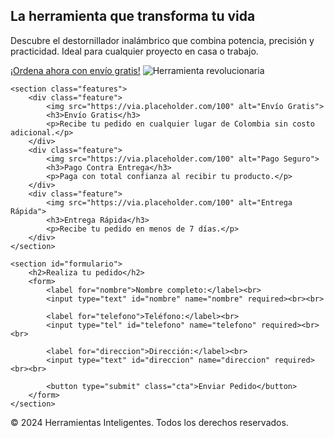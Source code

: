 <div class="container">
    <section class="hero">
        <h1>La herramienta que transforma tu vida</h1>
        <p>Descubre el destornillador inalámbrico que combina potencia, precisión y practicidad. Ideal para cualquier proyecto en casa o trabajo.</p>
        <a href="#formulario" class="cta">¡Ordena ahora con envío gratis!</a>
        <img src="https://via.placeholder.com/800x400" alt="Herramienta revolucionaria">
    </section>

    <section class="features">
        <div class="feature">
            <img src="https://via.placeholder.com/100" alt="Envío Gratis">
            <h3>Envío Gratis</h3>
            <p>Recibe tu pedido en cualquier lugar de Colombia sin costo adicional.</p>
        </div>
        <div class="feature">
            <img src="https://via.placeholder.com/100" alt="Pago Seguro">
            <h3>Pago Contra Entrega</h3>
            <p>Paga con total confianza al recibir tu producto.</p>
        </div>
        <div class="feature">
            <img src="https://via.placeholder.com/100" alt="Entrega Rápida">
            <h3>Entrega Rápida</h3>
            <p>Recibe tu pedido en menos de 7 días.</p>
        </div>
    </section>

    <section id="formulario">
        <h2>Realiza tu pedido</h2>
        <form>
            <label for="nombre">Nombre completo:</label><br>
            <input type="text" id="nombre" name="nombre" required><br><br>

            <label for="telefono">Teléfono:</label><br>
            <input type="tel" id="telefono" name="telefono" required><br><br>

            <label for="direccion">Dirección:</label><br>
            <input type="text" id="direccion" name="direccion" required><br><br>

            <button type="submit" class="cta">Enviar Pedido</button>
        </form>
    </section>
</div>

<footer>
    <p>&copy; 2024 Herramientas Inteligentes. Todos los derechos reservados.</p>
</footer>
